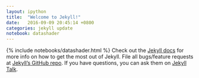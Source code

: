 ```yaml
---
layout: ipython
title:  "Welcome to Jekyll!"
date:   2016-09-09 20:45:14 +0800
categories: jekyll update
notebook: datashader
---
```

{% include notebooks/datashader.html %}
Check out the [Jekyll docs][jekyll-docs] for more info on how to get the most out of Jekyll. File all bugs/feature requests at [Jekyll’s GitHub repo][jekyll-gh]. If you have questions, you can ask them on [Jekyll Talk][jekyll-talk].

[jekyll-docs]: http://jekyllrb.com/docs/home
[jekyll-gh]:   https://github.com/jekyll/jekyll
[jekyll-talk]: https://talk.jekyllrb.com/

